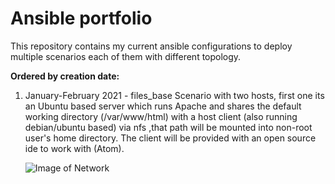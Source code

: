 # Ansible portfolio

This repository contains my current ansible configurations to deploy multiple scenarios each of them with different topology.

**Ordered by creation date:**

  1. January-February 2021 -  files_base 
        Scenario with two hosts, first one its an Ubuntu based server which runs Apache and shares the default working directory 
        (/var/www/html) with a host client (also running debian/ubuntu based) via nfs ,that path will be mounted into non-root user's home directory.
        The client will be provided with an open source ide to work with (Atom).
        
        ![Image of Network](https://)
        
